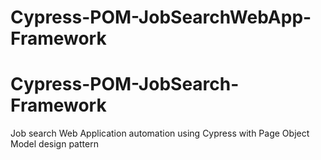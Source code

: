 # Cypress-POM-JobSearchWebApp-Framework
# Cypress-POM-JobSearch-Framework
Job search Web Application automation using Cypress with Page Object Model design pattern

